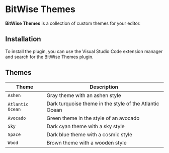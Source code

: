 # BitWise Themes

**BitWise Themes** is a collection of custom themes for your editor.

## **Installation**

To install the plugin, you can use the Visual Studio Code extension manager and search for the BitWise Themes plugin.

## **Themes**

| Theme            | Description                                             |
| ---------------- | ------------------------------------------------------- |
| `Ashen`          | Gray theme with an ashen style                          |
| `Atlantic Ocean` | Dark turquoise theme in the style of the Atlantic Ocean |
| `Avocado`        | Green theme in the style of an avocado                  |
| `Sky`            | Dark cyan theme with a sky style                        |
| `Space`          | Dark blue theme with a cosmic style                     |
| `Wood`           | Brown theme with a wooden style                         |
